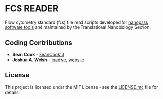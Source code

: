 # FCS READER
Flow cytometry standard (fcs) file read scripts developed for [nanopass software tools](https://nano.ccr.cancer.gov/software/) and maintained by the Translational Nanobiology Section.


## Coding Contributions

* **Sean Cook** - [SeanCook13](https://github.com/SeanCook13)
* **Joshua A. Welsh** - [joadwe](https://github.com/joadwe), [website](http://joshuawelsh.co.uk)

## License

This project is licensed under the MIT License - see the [LICENSE.md](LICENSE.md) file for details
